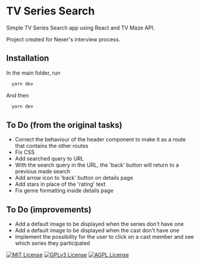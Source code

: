 # TV Series Search
Simple TV Series Search app using React and TV Maze API.

Project created for Nexer's interview process.

## Installation

In the main folder, run
```bash
  yarn dev
```
And then
```bash
  yarn dev
```
## To Do (from the original tasks)
- Correct the behaviour of the header component to make it as a route that contains the other routes
- Fix CSS
- Add searched query to URL
- With the search query in the URL, the 'back' button will return to a previous made search
- Add arrow icon to 'back' button on details page
- Add stars in place of the 'rating' text
- Fix genre formatting inside details page

## To Do (improvements)
- Add a default image to be displayed when the series don't have one
- Add a default image to be displayed when the cast don't have one
- Implement the possibility for the user to click on a cast member and see which series they participated



[![MIT License](https://img.shields.io/badge/License-MIT-green.svg)](https://choosealicense.com/licenses/mit/)
[![GPLv3 License](https://img.shields.io/badge/License-GPL%20v3-yellow.svg)](https://opensource.org/licenses/)
[![AGPL License](https://img.shields.io/badge/license-AGPL-blue.svg)](http://www.gnu.org/licenses/agpl-3.0)

